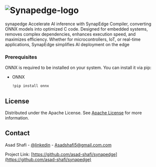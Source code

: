 # ![Synapedge-logo](https://github.com/user-attachments/assets/9af8b2f9-bcdb-4aeb-8945-22a267e4f00c)
synapedge
Accelerate AI inference with SynapEdge Compiler, converting ONNX models into optimized C code. Designed for embedded systems, removes complex dependencies, enhances execution speed, and maximizes efficiency. Whether for microcontrollers, IoT, or real-time applications, SynapEdge simplifies AI deployment on the edge


### Prerequisites

ONNX is required to be installed on your system. You can install it via pip:

- ONNX
  ```sh
  !pip install onnx
  ```
## License

Distributed under the Apache License. See [Apache License](http://www.apache.org/licenses/LICENSE-2.0) for more information.
## Contact

Asad Shafi - [@linkedin](https://www.linkedin.com/in/asad-shafi-) - Asadshafi5@gmail.com.com

Project Link: [https://github.com/asad-shafi/synapedge](https://github.com/asad-shafi/synapedge)
